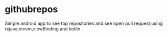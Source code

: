 # githubrepos
Simple android app to see top repositories and see open pull request using rxjava,mvvm,viewBinding and kotlin
